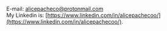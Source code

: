 E-mail: alicepacheco@protonmail.com <br>
My Linkedin is: [https://www.linkedin.com/in/alicepachecoo/](https://www.linkedin.com/in/alicepachecoo/).
